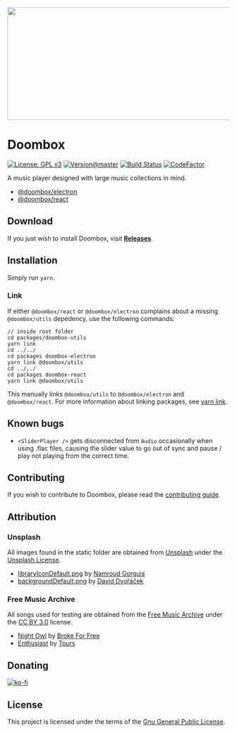 <p align="center">
  <img width="512" height="256" src="https://chrono.s-ul.eu/VntleHvc.png">
</p>

# Doombox

[![License: GPL v3](https://img.shields.io/badge/License-GPLv3-blue.svg)](https://www.gnu.org/licenses/gpl-3.0)
[![Version@master](https://img.shields.io/github/package-json/v/chronoDave/Doombox/master?label=Doombox%40master)](https://github.com/chronoDave/Doombox)
[![Build Status](https://travis-ci.com/chronoDave/Doombox.svg?branch=master)](https://travis-ci.com/chronoDave/Doombox)
[![CodeFactor](https://www.codefactor.io/repository/github/chronodave/doombox/badge)](https://www.codefactor.io/repository/github/chronodave/doombox)

A music player designed with large music collections in mind.

 - [@doombox/electron](/packages/doombox-electron)
 - [@doombox/react](/packages/doombox-react)

## Download

If you just wish to install Doombox, visit <b>[Releases](https://github.com/chronoDave/Doombox/releases)</b>.

## Installation

Simply run `yarn`.

### Link

If either `@doombox/react` or `@doombox/electron` complains about a missing `@doombox/utils` depedency, use the following commands:

```
// inside root folder
cd packages/doombox-utils
yarn link
cd ../../
cd packages doombox-electron
yarn link @doombox/utils
cd ../../
cd packages doombox-react
yarn link @doombox/utils
```

This manually links `@doombox/utils` to `@doombox/electron` and `@doombox/react`. For more information about linking packages, see [yarn link](https://legacy.yarnpkg.com/en/docs/cli/link/).

## Known bugs

 - `<SliderPlayer />` gets disconnected from `Audio` occasionally when using .flac files, causing the slider value to go out of sync and pause / play not playing from the correct time.

## Contributing

If you wish to contribute to Doombox, please read the [contributing guide](CONTRIBUTING.md).

## Attribution
### Unsplash

All images found in the static folder are obtained from [Unsplash](https://unsplash.com/) under the [Unsplash License](https://unsplash.com/license).

 - [libraryIconDefault.png](/packages/src/static/images) by [Namroud Gorguis](https://unsplash.com/@namroud)
 - [backgroundDefault.png](/packages/src/static/images) by [David Dvořáček](https://unsplash.com/@dafidvor)

### Free Music Archive

All songs used for testing are obtained from the [Free Music Archive](https://freemusicarchive.org/) under the [CC BY 3.0](https://creativecommons.org/licenses/by/3.0/) license.

 - [Night Owl](https://freemusicarchive.org/music/Broke_For_Free/Directionless_EP/Broke_For_Free_-_Directionless_EP_-_01_Night_Owl) by [Broke For Free](https://freemusicarchive.org/music/Broke_For_Free)
 - [Enthusiast](https://freemusicarchive.org/music/Tours/Enthusiast/Tours_-_Enthusiast) by [Tours](https://freemusicarchive.org/music/Tours)

## Donating

[![ko-fi](https://www.ko-fi.com/img/githubbutton_sm.svg)](https://ko-fi.com/Y8Y41E23T)

## License

This project is licensed under the terms of the [Gnu General Public License](/blob/master/LICENSE).
